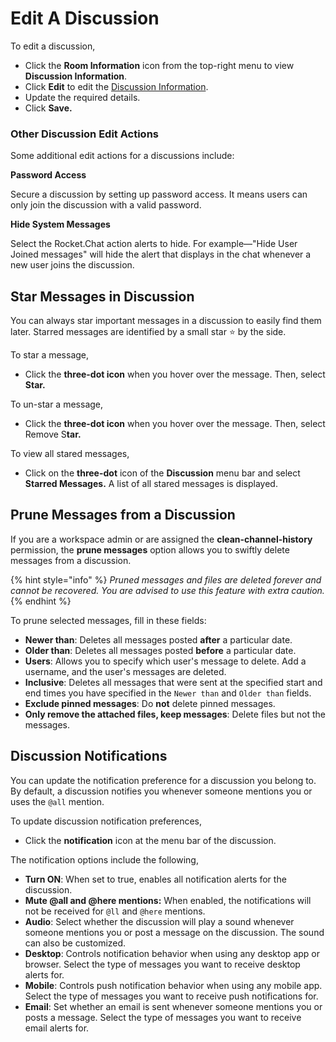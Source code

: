 # Edit A Discussion

To edit a discussion,&#x20;

* Click the **Room Information** icon from the top-right menu to view **Discussion Information**.&#x20;
* Click **Edit** to edit the [Discussion Information](./#discussion-information).&#x20;
* Update the required details.
* Click **Save.**

### Other Discussion Edit Actions <a href="#other-channel-edit-actions" id="other-channel-edit-actions"></a>

Some additional edit actions for a discussions include:

**Password Access**

Secure a discussion by setting up password access. It means users can only join the discussion with a valid password.

**Hide System Messages**

Select the Rocket.Chat action alerts to hide. For example—"Hide User Joined messages" will hide the alert that displays in the chat whenever a new user joins the discussion.

## Star Messages in Discussion

You can always star important messages in a discussion to easily find them later. Starred messages are identified by a small star ⭐ by the side.

To star a message,&#x20;

* Click the **three-dot icon** when you hover over the message. Then, select **Star.**

To un-star a message,&#x20;

* Click the **three-dot icon** when you hover over the message. Then, select Remove S**tar.**

To view all stared messages,&#x20;

* Click on the **three-dot** icon of the **Discussion** menu bar and select **Starred Messages.** A list of all stared messages is displayed.

## Prune Messages from a Discussion

If you are a workspace admin or are assigned the **clean-channel-history** permission, the **prune messages** option allows you to swiftly delete messages from a discussion.

{% hint style="info" %}
_Pruned messages and files are deleted forever and cannot be recovered. You are advised to use this feature with extra caution._
{% endhint %}

To prune selected messages, fill in these fields:

* **Newer than**: Deletes all messages posted **after** a particular date.
* **Older than**: Deletes all messages posted **before** a particular date.
* **Users**:  Allows you to specify which user's message to delete. Add a username, and the user's messages are deleted.
* **Inclusive**: Deletes all messages that were sent  at the specified start and end times you have specified in the `Newer than` and `Older than` fields.
* **Exclude pinned messages**: Do **not** delete pinned messages.
* **Only remove the attached files, keep messages**: Delete files but not the messages.

## Discussion Notifications

You can update the notification preference for a discussion you belong to. By default, a discussion  notifies you whenever someone mentions you or uses the `@all` mention.

To update discussion notification preferences,&#x20;

* Click the **notification** icon at the menu bar of the discussion.

The notification options include the following,

* **Turn ON**: When set to true, enables all notification alerts for the discussion.
* **Mute @all and @here mentions:** When enabled, the notifications will not be received for `@ll` and `@here` mentions.
* **Audio**: Select whether the discussion will play a sound whenever someone mentions you or post a message on the discussion. The sound can also be customized.
* **Desktop**: Controls notification behavior when using any desktop app or browser. Select the type of messages you want to receive desktop alerts for.
* **Mobile**: Controls push notification behavior when using any mobile app.  Select the type of messages you want to receive push notifications for.
* **Email**: Set whether an email is sent whenever someone mentions you or posts a message.  Select the type of messages you want to receive email alerts for.
